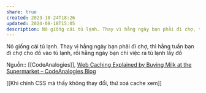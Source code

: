```yaml
---
share: true
created: 2023-10-24T18:26
updated: 2024-08-18T15:05
description: Nó giống cái tủ lạnh. Thay vì hằng ngày bạn phải đi chợ, thì hằng tuần bạn đi chợ cho đồ vào tủ lạnh, rồi hằng ngày bạn chỉ việc ra tủ lạnh lấy đồ
---
```

Nó giống cái tủ lạnh. Thay vì hằng ngày bạn phải đi chợ, thì hằng tuần bạn đi chợ cho đồ vào tủ lạnh, rồi hằng ngày bạn chỉ việc ra tủ lạnh lấy đồ

Nguồn:: [[CodeAnalogies]], [Web Caching Explained by Buying Milk at the Supermarket – CodeAnalogies Blog](https://blog.codeanalogies.com/2018/06/11/web-caching-explained-by-buying-milk-at-the-supermarket/)


[[Khi chỉnh CSS mà thấy không thay đổi, thử xoá cache xem]] 
